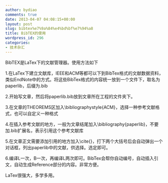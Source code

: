 ```yaml
---
author: bydiao
comments: true
date: 2013-04-07 04:08:15+00:00
layout: post
slug: bibtex%e7%9a%84%e4%bd%bf%e7%94%a8
title: BibTEX的使用
wordpress_id: 296
categories:
- 技术杂汇
---
```


BibTEX是LaTex下的文献管理器。使用方法如下

1.在LaTex下建立文献库，IEEE和ACM等都可以下到BibTex格式的文献数据资料，类似EndNote中的方式。将这些BibTex格式的内容统一放到一个文件下，取名为paperlib，后缀为.bib

2.开始写文章，然后将paperlib.bib放到文章所在工程的文件夹下。

3.在文章的THEOREMS区加入\bibliographystyle{ACM}，选择一种参考文献格式，也可以自定义一种格式

4.在插入参考文献的地方，一般为文章结尾加入\bibliography{paperlib}，不要加.bib扩展名，表示引用这个参考文献库

5.在文章正文需要添加引用的地方加入\cite{}，打下两个大括号后会自动弹出一个对话框，列出paperlib中的文献，供选择。选定即可。

6.编译L一次，B一次，再编译L两次即可。BibTex会帮你自动编号，自动插入引文，自动生成Reference部分的内容。非常方便。

LaTex很强大，多学多用。
